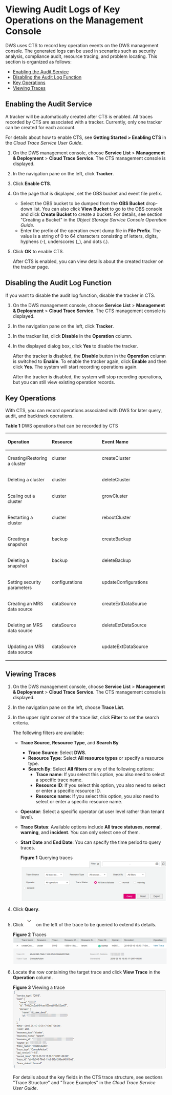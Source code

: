 # Viewing Audit Logs of Key Operations on the Management Console<a name="dws_01_0118"></a>

DWS uses CTS to record key operation events on the DWS management console. The generated logs can be used in scenarios such as security analysis, compliance audit, resource tracing, and problem locating. This section is organized as follows:

-   [Enabling the Audit Service](#section129109290328)
-   [Disabling the Audit Log Function](#section1247674310321)
-   [Key Operations](#section6775838155314)
-   [Viewing Traces](#section5922593541)

## Enabling the Audit Service <a name="section129109290328"></a>

A tracker will be automatically created after CTS is enabled. All traces recorded by CTS are associated with a tracker. Currently, only one tracker can be created for each account. 

For details about how to enable CTS, see  **Getting Started \> Enabling CTS**  in the  _Cloud Trace Service User Guide_.

1.  On the DWS management console, choose  **Service List**  \>  **Management & Deployment**  \>  **Cloud Trace Service**. The CTS management console is displayed.
2.  In the navigation pane on the left, click  **Tracker**.
3.  Click  **Enable CTS**.
4.  On the page that is displayed, set the OBS bucket and event file prefix.
    -   Select the OBS bucket to be dumped from the  **OBS Bucket**  drop-down list. You can also click  **View Bucket**  to go to the OBS console and click  **Create Bucket**  to create a bucket. For details, see section "Creating a Bucket" in the  _Object Storage Service Console Operation Guide_.
    -   Enter the prefix of the operation event dump file in  **File Prefix**. The value is a string of 0 to 64 characters consisting of letters, digits, hyphens \(-\), underscores \(\_\), and dots \(.\).

5.  Click  **OK**  to enable CTS.

    After CTS is enabled, you can view details about the created tracker on the tracker page.


## Disabling the Audit Log Function<a name="section1247674310321"></a>

If you want to disable the audit log function, disable the tracker in CTS.

1.  On the DWS management console, choose  **Service List**  \>  **Management & Deployment**  \>  **Cloud Trace Service**. The CTS management console is displayed.
2.  In the navigation pane on the left, click  **Tracker**.
3.  In the tracker list, click  **Disable**  in the  **Operation**  column.
4.  In the displayed dialog box, click  **Yes**  to disable the tracker.

    After the tracker is disabled, the  **Disable**  button in the  **Operation**  column is switched to  **Enable**. To enable the tracker again, click  **Enable**  and then click  **Yes**. The system will start recording operations again.

    After the tracker is disabled, the system will stop recording operations, but you can still view existing operation records.


## Key Operations<a name="section6775838155314"></a>

With CTS, you can record operations associated with DWS for later query, audit, and backtrack operations.

**Table  1**  DWS operations that can be recorded by CTS

<a name="table108627353548"></a>
<table><thead align="left"><tr id="row13512483544"><th class="cellrowborder" valign="top" width="25.979999999999997%" id="mcps1.2.4.1.1"><p id="p1035134865418"><a name="p1035134865418"></a><a name="p1035134865418"></a><strong id="b84235270616532"><a name="b84235270616532"></a><a name="b84235270616532"></a>Operation</strong></p>
</th>
<th class="cellrowborder" valign="top" width="31.78%" id="mcps1.2.4.1.2"><p id="p03544855411"><a name="p03544855411"></a><a name="p03544855411"></a><strong id="b84235270616536"><a name="b84235270616536"></a><a name="b84235270616536"></a>Resource</strong></p>
</th>
<th class="cellrowborder" valign="top" width="42.24%" id="mcps1.2.4.1.3"><p id="p1935148115420"><a name="p1935148115420"></a><a name="p1935148115420"></a><strong id="b84235270692033"><a name="b84235270692033"></a><a name="b84235270692033"></a>Event Name</strong></p>
</th>
</tr>
</thead>
<tbody><tr id="row3934935145410"><td class="cellrowborder" valign="top" width="25.979999999999997%" headers="mcps1.2.4.1.1 "><p id="p493433512544"><a name="p493433512544"></a><a name="p493433512544"></a>Creating/Restoring a cluster</p>
</td>
<td class="cellrowborder" valign="top" width="31.78%" headers="mcps1.2.4.1.2 "><p id="p6934153545414"><a name="p6934153545414"></a><a name="p6934153545414"></a>cluster</p>
</td>
<td class="cellrowborder" valign="top" width="42.24%" headers="mcps1.2.4.1.3 "><p id="p3934103515413"><a name="p3934103515413"></a><a name="p3934103515413"></a>createCluster</p>
</td>
</tr>
<tr id="row1293463514543"><td class="cellrowborder" valign="top" width="25.979999999999997%" headers="mcps1.2.4.1.1 "><p id="p593443512545"><a name="p593443512545"></a><a name="p593443512545"></a>Deleting a cluster</p>
</td>
<td class="cellrowborder" valign="top" width="31.78%" headers="mcps1.2.4.1.2 "><p id="p179341735105420"><a name="p179341735105420"></a><a name="p179341735105420"></a>cluster</p>
</td>
<td class="cellrowborder" valign="top" width="42.24%" headers="mcps1.2.4.1.3 "><p id="p189341335145413"><a name="p189341335145413"></a><a name="p189341335145413"></a>deleteCluster</p>
</td>
</tr>
<tr id="row179346353547"><td class="cellrowborder" valign="top" width="25.979999999999997%" headers="mcps1.2.4.1.1 "><p id="p6934935115417"><a name="p6934935115417"></a><a name="p6934935115417"></a>Scaling out a cluster</p>
</td>
<td class="cellrowborder" valign="top" width="31.78%" headers="mcps1.2.4.1.2 "><p id="p69341735125415"><a name="p69341735125415"></a><a name="p69341735125415"></a>cluster</p>
</td>
<td class="cellrowborder" valign="top" width="42.24%" headers="mcps1.2.4.1.3 "><p id="p1693403565411"><a name="p1693403565411"></a><a name="p1693403565411"></a>growCluster</p>
</td>
</tr>
<tr id="row4934203595417"><td class="cellrowborder" valign="top" width="25.979999999999997%" headers="mcps1.2.4.1.1 "><p id="p16934135115420"><a name="p16934135115420"></a><a name="p16934135115420"></a>Restarting a cluster</p>
</td>
<td class="cellrowborder" valign="top" width="31.78%" headers="mcps1.2.4.1.2 "><p id="p29351635165416"><a name="p29351635165416"></a><a name="p29351635165416"></a>cluster</p>
</td>
<td class="cellrowborder" valign="top" width="42.24%" headers="mcps1.2.4.1.3 "><p id="p16935935205420"><a name="p16935935205420"></a><a name="p16935935205420"></a>rebootCluster</p>
</td>
</tr>
<tr id="row4935143555411"><td class="cellrowborder" valign="top" width="25.979999999999997%" headers="mcps1.2.4.1.1 "><p id="p1193543545412"><a name="p1193543545412"></a><a name="p1193543545412"></a>Creating a snapshot</p>
</td>
<td class="cellrowborder" valign="top" width="31.78%" headers="mcps1.2.4.1.2 "><p id="p1593563555419"><a name="p1593563555419"></a><a name="p1593563555419"></a>backup</p>
</td>
<td class="cellrowborder" valign="top" width="42.24%" headers="mcps1.2.4.1.3 "><p id="p893583555415"><a name="p893583555415"></a><a name="p893583555415"></a>createBackup</p>
</td>
</tr>
<tr id="row1893543510548"><td class="cellrowborder" valign="top" width="25.979999999999997%" headers="mcps1.2.4.1.1 "><p id="p69351335185410"><a name="p69351335185410"></a><a name="p69351335185410"></a>Deleting a snapshot</p>
</td>
<td class="cellrowborder" valign="top" width="31.78%" headers="mcps1.2.4.1.2 "><p id="p129356358546"><a name="p129356358546"></a><a name="p129356358546"></a>backup</p>
</td>
<td class="cellrowborder" valign="top" width="42.24%" headers="mcps1.2.4.1.3 "><p id="p193513514547"><a name="p193513514547"></a><a name="p193513514547"></a>deleteBackup</p>
</td>
</tr>
<tr id="row893593514540"><td class="cellrowborder" valign="top" width="25.979999999999997%" headers="mcps1.2.4.1.1 "><p id="p11935183575415"><a name="p11935183575415"></a><a name="p11935183575415"></a>Setting security parameters</p>
</td>
<td class="cellrowborder" valign="top" width="31.78%" headers="mcps1.2.4.1.2 "><p id="p69351435205413"><a name="p69351435205413"></a><a name="p69351435205413"></a>configurations</p>
</td>
<td class="cellrowborder" valign="top" width="42.24%" headers="mcps1.2.4.1.3 "><p id="p1693513520544"><a name="p1693513520544"></a><a name="p1693513520544"></a>updateConfigurations</p>
</td>
</tr>
<tr id="row17935113525410"><td class="cellrowborder" valign="top" width="25.979999999999997%" headers="mcps1.2.4.1.1 "><p id="p8935133519544"><a name="p8935133519544"></a><a name="p8935133519544"></a>Creating an MRS data source</p>
</td>
<td class="cellrowborder" valign="top" width="31.78%" headers="mcps1.2.4.1.2 "><p id="p39350352549"><a name="p39350352549"></a><a name="p39350352549"></a>dataSource</p>
</td>
<td class="cellrowborder" valign="top" width="42.24%" headers="mcps1.2.4.1.3 "><p id="p69351235115420"><a name="p69351235115420"></a><a name="p69351235115420"></a>createExtDataSource</p>
</td>
</tr>
<tr id="row13935153525412"><td class="cellrowborder" valign="top" width="25.979999999999997%" headers="mcps1.2.4.1.1 "><p id="p293533595416"><a name="p293533595416"></a><a name="p293533595416"></a>Deleting an MRS data source</p>
</td>
<td class="cellrowborder" valign="top" width="31.78%" headers="mcps1.2.4.1.2 "><p id="p1093553525418"><a name="p1093553525418"></a><a name="p1093553525418"></a>dataSource</p>
</td>
<td class="cellrowborder" valign="top" width="42.24%" headers="mcps1.2.4.1.3 "><p id="p6935113517541"><a name="p6935113517541"></a><a name="p6935113517541"></a>deleteExtDataSource</p>
</td>
</tr>
<tr id="row119354358545"><td class="cellrowborder" valign="top" width="25.979999999999997%" headers="mcps1.2.4.1.1 "><p id="p293633515545"><a name="p293633515545"></a><a name="p293633515545"></a>Updating an MRS data source</p>
</td>
<td class="cellrowborder" valign="top" width="31.78%" headers="mcps1.2.4.1.2 "><p id="p3936535185420"><a name="p3936535185420"></a><a name="p3936535185420"></a>dataSource</p>
</td>
<td class="cellrowborder" valign="top" width="42.24%" headers="mcps1.2.4.1.3 "><p id="p1193610357545"><a name="p1193610357545"></a><a name="p1193610357545"></a>updateExtDataSource</p>
</td>
</tr>
</tbody>
</table>

## Viewing Traces<a name="section5922593541"></a>

1.  On the DWS management console, choose  **Service List**  \>  **Management & Deployment**  \>  **Cloud Trace Service**. The CTS management console is displayed.
2.  In the navigation pane on the left, choose  **Trace List**.
3.  In the upper right corner of the trace list, click  **Filter**  to set the search criteria.

    The following filters are available:

    -   **Trace Source**,  **Resource Type**, and  **Search By**
        -   **Trace Source**: Select  **DWS**.
        -   **Resource Type**: Select  **All resource types**  or specify a resource type.
        -   **Search By**: Select  **All filters**  or any of the following options:
            -   **Trace name**: If you select this option, you also need to select a specific trace name.
            -   **Resource ID**: If you select this option, you also need to select or enter a specific resource ID.
            -   **Resource name**: If you select this option, you also need to select or enter a specific resource name.

    -   **Operator**: Select a specific operator \(at user level rather than tenant level\).
    -   **Trace Status**: Available options include  **All trace statuses**,  **normal**,  **warning**, and  **incident**. You can only select one of them.
    -   **Start Date**  and  **End Date**: You can specify the time period to query traces.

        **Figure  1**  Querying traces<a name="fig3113184315571"></a>  
        ![](figures/querying-traces.png "querying-traces")

4.  Click  **Query**.
5.  Click  ![](figures/icon_dws_expand.png)  on the left of the trace to be queried to extend its details.

    **Figure  2**  Traces<a name="fig1272611231835"></a>  
    ![](figures/traces.png "traces")

6.  Locate the row containing the target trace and click  **View Trace**  in the  **Operation**  column.

    **Figure  3**  Viewing a trace<a name="fig1958255022314"></a>  
    ![](figures/viewing-a-trace.png "viewing-a-trace")

    For details about the key fields in the CTS trace structure, see sections "Trace Structure" and "Trace Examples" in the  _Cloud Trace Service User Guide_.


  

